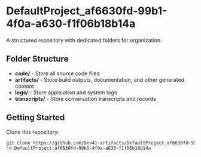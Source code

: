 # DefaultProject_af6630fd-99b1-4f0a-a630-f1f06b18b14a
A structured repository with dedicated folders for organization.

## Folder Structure

- **code/** - Store all source code files
- **artifacts/** - Store build outputs, documentation, and other generated content
- **logs/** - Store application and system logs
- **transcripts/** - Store conversation transcripts and records

## Getting Started

Clone this repository:
```bash
git clone https://github.com/Dev41-artifacts/DefaultProject_af6630fd-99b1-4f0a-a630-f1f06b18b14a
cd DefaultProject_af6630fd-99b1-4f0a-a630-f1f06b18b14a
```
